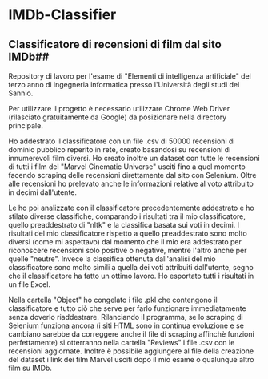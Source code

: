 # IMDb-Classifier #
## Classificatore di recensioni di film dal sito IMDb##

Repository di lavoro per l'esame di "Elementi di intelligenza artificiale" del terzo anno di ingegneria informatica presso l'Università degli studi del Sannio.

Per utilizzare il progetto è necessario utilizzare Chrome Web Driver (rilasciato gratuitamente da Google) da posizionare nella directory principale.

Ho addestrato il classificatore con un file .csv di 50000 recensioni di dominio pubblico reperito in rete, creato basandosi su recensioni di innumerevoli film diversi.
Ho creato inoltre un dataset con tutte le recensioni di tutti i film del "Marvel Cinematic Universe" usciti fino a quel momento facendo scraping delle recensioni direttamente dal sito con Selenium.
Oltre alle recensioni ho prelevato anche le informazioni relative al voto attribuito in decimi dall'utente.

Le ho poi analizzate con il classificatore precedentemente addestrato e ho stilato diverse classifiche, comparando i risultati tra il mio classificatore, quello preaddestrato di "nltk" e la classifica basata sui voti in decimi.
I risultati del mio classificatore rispetto a quello preaddestrato sono molto diversi (come mi aspettavo) dal momento che il mio era addestrato per riconoscere recensioni solo positive o negative, mentre l'altro anche per quelle "neutre".
Invece la classifica ottenuta dall'analisi del mio classificatore sono molto simili a quella dei voti attribuiti dall'utente, segno che il classificatore ha fatto un ottimo lavoro.
Ho esportato tutti i risultati in un file Excel.

Nella cartella "Object" ho congelato i file .pkl che contengono il classificatore e tutto ciò che serve per farlo funzionare immediatamente senza doverlo riaddestrare.
Rilanciando il programma, se lo scraping di Selenium funziona ancora (i siti HTML sono in continua evoluzione e se cambiano sarebbe da correggere anche il file di scraping affinchè funzioni perfettamente) si otterranno nella cartella "Reviews" i file .csv con le recensioni aggiornate. Inoltre è possibile aggiungere al file della creazione del dataset i link dei film Marvel usciti dopo il mio esame o qualunque altro film su IMDb.
